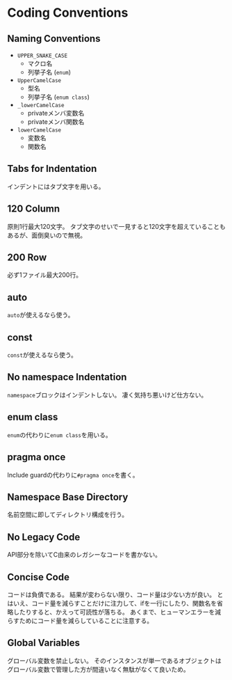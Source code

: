 # Coding Conventions

## Naming Conventions

- `UPPER_SNAKE_CASE`
  - マクロ名
  - 列挙子名 (`enum`)
- `UpperCamelCase`
  - 型名
  - 列挙子名 (`enum class`)
- `_lowerCamelCase`
  - privateメンバ変数名
  - privateメンバ関数名
- `lowerCamelCase`
  - 変数名
  - 関数名

## Tabs for Indentation

インデントにはタブ文字を用いる。

## 120 Column

原則1行最大120文字。
タブ文字のせいで一見すると120文字を超えていることもあるが、面倒臭いので無視。

## 200 Row

必ず1ファイル最大200行。

## auto

`auto`が使えるなら使う。

## const

`const`が使えるなら使う。

## No namespace Indentation

`namespace`ブロックはインデントしない。
凄く気持ち悪いけど仕方ない。

## enum class

`enum`の代わりに`enum class`を用いる。

## pragma once

Include guardの代わりに`#pragma once`を書く。

## Namespace Base Directory

名前空間に即してディレクトリ構成を行う。

## No Legacy Code

API部分を除いてC由来のレガシーなコードを書かない。

## Concise Code

コードは負債である。
結果が変わらない限り、コード量は少ない方が良い。
とはいえ、コード量を減らすことだけに注力して、ifを一行にしたり、関数名を省略したりすると、かえって可読性が落ちる。
あくまで、ヒューマンエラーを減らすためにコード量を減らしていることに注意する。

## Global Variables

グローバル変数を禁止しない。
そのインスタンスが単一であるオブジェクトはグローバル変数で管理した方が間違いなく無駄がなくて良いため。
